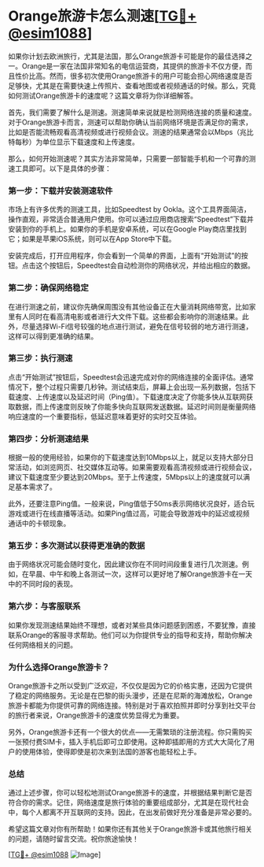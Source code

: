 # Orange旅游卡怎么测速[[TG💪+ @esim1088](https://t.me/s/esim1088)]

如果你计划去欧洲旅行，尤其是法国，那么Orange旅游卡可能是你的最佳选择之一。Orange是一家在法国非常知名的电信运营商，其提供的旅游卡不仅方便，而且性价比高。然而，很多初次使用Orange旅游卡的用户可能会担心网络速度是否足够快，尤其是在需要快速上传照片、查看地图或者视频通话的时候。那么，究竟如何测试Orange旅游卡的速度呢？这篇文章将为你详细解答。

首先，我们需要了解什么是测速。测速简单来说就是检测网络连接的质量和速度。对于Orange旅游卡而言，测速可以帮助你确认当前网络环境是否满足你的需求，比如是否能流畅观看高清视频或进行视频会议。测速的结果通常会以Mbps（兆比特每秒）为单位显示下载速度和上传速度。

那么，如何开始测速呢？其实方法非常简单，只需要一部智能手机和一个可靠的测速工具即可。以下是具体的步骤：

### **第一步：下载并安装测速软件**
市场上有许多优秀的测速工具，比如Speedtest by Ookla。这个工具界面简洁，操作直观，非常适合普通用户使用。你可以通过应用商店搜索“Speedtest”下载并安装到你的手机上。如果你的手机是安卓系统，可以在Google Play商店里找到它；如果是苹果iOS系统，则可以在App Store中下载。

安装完成后，打开应用程序，你会看到一个简单的界面，上面有“开始测试”的按钮。点击这个按钮后，Speedtest会自动检测你的网络状况，并给出相应的数据。

### **第二步：确保网络稳定**
在进行测速之前，建议你先确保周围没有其他设备正在大量消耗网络带宽，比如家里有人同时在看高清电影或者进行大文件下载。这些都会影响你的测速结果。此外，尽量选择Wi-Fi信号较强的地点进行测试，避免在信号较弱的地方进行测速，这样可以得到更准确的结果。

### **第三步：执行测速**
点击“开始测试”按钮后，Speedtest会迅速完成对你的网络连接的全面评估。通常情况下，整个过程只需要几秒钟。测试结束后，屏幕上会出现一系列数据，包括下载速度、上传速度以及延迟时间（Ping值）。下载速度决定了你能多快从互联网获取数据，而上传速度则反映了你能多快向互联网发送数据。延迟时间则是衡量网络响应速度的一个重要指标，低延迟意味着更好的实时交互体验。

### **第四步：分析测速结果**
根据一般的使用经验，如果你的下载速度达到10Mbps以上，就足以支持大部分日常活动，如浏览网页、社交媒体互动等。如果需要观看高清视频或进行视频会议，建议下载速度至少要达到20Mbps。至于上传速度，5Mbps以上的速度就可以满足基本需求了。

此外，还要注意Ping值。一般来说，Ping值低于50ms表示网络状况良好，适合玩游戏或进行在线直播等活动。如果Ping值过高，可能会导致游戏中的延迟或视频通话中的卡顿现象。

### **第五步：多次测试以获得更准确的数据**
由于网络状况可能会随时变化，因此建议你在不同时间段重复进行几次测速。例如，在早晨、中午和晚上各测试一次，这样可以更好地了解Orange旅游卡在一天中的不同时段的表现。

### **第六步：与客服联系**
如果你发现测速结果始终不理想，或者对某些具体问题感到困惑，不要犹豫，直接联系Orange的客服寻求帮助。他们可以为你提供专业的指导和支持，帮助你解决任何网络相关的问题。

### **为什么选择Orange旅游卡？**

Orange旅游卡之所以受到广泛欢迎，不仅仅是因为它的价格实惠，还因为它提供了稳定的网络服务。无论是在巴黎的街头漫步，还是在尼斯的海滩放松，Orange旅游卡都能为你提供可靠的网络连接。特别是对于喜欢拍照并即时分享到社交平台的旅行者来说，Orange旅游卡的速度优势显得尤为重要。

另外，Orange旅游卡还有一个很大的优点——无需繁琐的注册流程。你只需购买一张预付费SIM卡，插入手机后即可立即使用。这种即插即用的方式大大简化了用户的使用体验，使得即使是初次来到法国的游客也能轻松上手。

### **总结**

通过上述步骤，你可以轻松地测试Orange旅游卡的速度，并根据结果判断它是否符合你的需求。记住，网络速度是旅行体验的重要组成部分，尤其是在现代社会中，每个人都离不开互联网的支持。因此，在出发前做好充分准备是非常必要的。

希望这篇文章对你有所帮助！如果你还有其他关于Orange旅游卡或其他旅行相关的问题，请随时留言交流。祝你旅途愉快！

[[TG💪+ @esim1088](https://t.me/s/esim1088) ![Image](https://i.postimg.cc/4NQfJmqS/Snipaste-2025-05-13-00-14-12.png)]